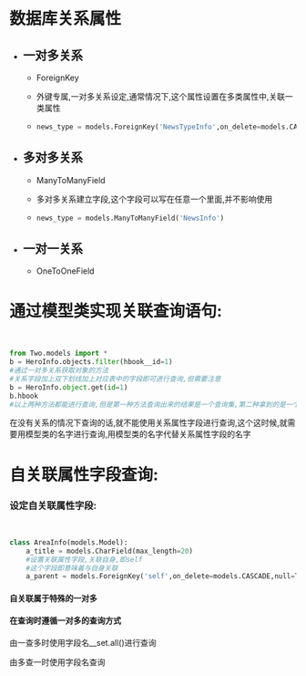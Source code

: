 # 数据库关系属性

- ## 一对多关系

  - ForeignKey

  - 外键专属,一对多关系设定,通常情况下,这个属性设置在多类属性中,关联一类属性

  - ```python
    news_type = models.ForeignKey('NewsTypeInfo',on_delete=models.CASCADE)
    ```

    

- ## 多对多关系

  - ManyToManyField

  - 多对多关系建立字段,这个字段可以写在任意一个里面,并不影响使用

  - ```python
    news_type = models.ManyToManyField('NewsInfo')
    ```

  

- ## 一对一关系

  - OneToOneField





# 通过模型类实现关联查询语句:

​	

```python
from Two.models import *
b = HeroInfo.objects.filter(hbook__id=1)
#通过一对多关系获取对象的方法
#关系字段加上双下划线加上对应表中的字段即可进行查询,但需要注意
b = HeroInfo.object.get(id=1)
b.hbook
#以上两种方法都能进行查询,但是第一种方法查询出来的结果是一个查询集,第二种拿到的是一个对象
```

在没有关系的情况下查询的话,就不能使用关系属性字段进行查询,这个这时候,就需要用模型类的名字进行查询,用模型类的名字代替关系属性字段的名字





# 自关联属性字段查询:

### 	设定自关联属性字段:

​			

```python
class AreaInfo(models.Model):
	a_title = models.CharField(max_length=20)
    #设置关联属性字段,关联自身,即self
    #这个字段即意味着与自身关联
    a_parent = models.ForeignKey('self',on_delete=models.CASCADE,null=True,blank=True)
```

#### 自关联属于特殊的一对多

#### 在查询时遵循一对多的查询方式

由一查多时使用字段名__set.all()进行查询

由多查一时使用字段名查询

